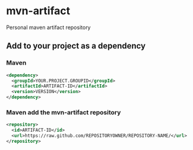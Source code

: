 # mvn-artifact
Personal maven artifact repository

## Add to your project as a dependency
### Maven
```xml
<dependency>
  <groupId>YOUR.PROJECT.GROUPID</groupId>
  <artifactId>ARTIFACT-ID</artifactId>
  <version>VERSION</version>
</dependency>
```

### Maven add the mvn-artifact repository
```xml
<repository>
  <id>ARTIFACT-ID</id>
  <url>https://raw.github.com/REPOSITORYOWNER/REPOSITORY-NAME/</url>
</repository>
```
